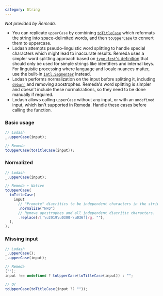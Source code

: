 ```yaml
---
category: String
---
```


_Not provided by Remeda._

- You can replicate `upperCase` by combining [`toTitleCase`](/docs#toTitleCase)
  which reformats the string into space-delimited words, and then
  [`toUpperCase`](/docs#toUpperCase) to convert them to uppercase.
- Lodash attempts pseudo-linguistic word splitting to handle special characters
  which might lead to inaccurate results. Remeda uses a simpler word splitting
  approach based on [`type-fest`'s definition](https://github.com/sindresorhus/type-fest/blob/main/source/words.d.ts)
  that should only be used for simple strings like identifiers and internal
  keys. For linguistic processing where language and locale nuances matter, use
  the built-in [`Intl.Segmenter`](https://developer.mozilla.org/en-US/docs/Web/JavaScript/Reference/Global_Objects/Intl/Segmenter)
  instead.
- Lodash performs normalization on the input before splitting it, including
  [`deburr`](/mapping/lodash#deburr) and removing apostrophes. Remeda's word
  splitting is simpler and doesn't include these normalizations, so they need to
  be done manually if required.
- Lodash allows calling `upperCase` without any input, or with an `undefined`
  input, which isn't supported in Remeda. Handle these cases before calling the
  function.

### Basic usage

```ts
// Lodash
_.upperCase(input);

// Remeda
toUpperCase(toTitleCase(input));
```

### Normalized

```ts
// Lodash
_.upperCase(input);

// Remeda + Native
toUpperCase(
  toTitleCase(
    input
      // "Promote" diacritics to be independent characters in the string.
      .normalize("NFD")
      // Remove apostrophes and all independent diacritic characters.
      .replace(/['\u2019\u0300-\u036f]/g, ""),
  ),
);
```

### Missing input

```ts
// Lodash
_.upperCase();
_.upperCase(input);

// Remeda
("");
input !== undefined ? toUpperCase(toTitleCase(input)) : "";

// Or
toUpperCase(toTitleCase(input ?? ""));
```
